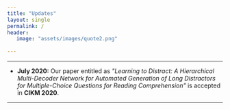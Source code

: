 ```yaml
---
title: "Updates"
layout: single
permalink: /
header:
   image: "assets/images/quote2.png"
   
---
```


---
- **July 2020:** Our paper entitled as _"Learning to Distract: A Hierarchical Multi-Decoder Network for Automated Generation of Long Distractors for Multiple-Choice Questions for Reading Comprehension"_ is accepted in **CIKM 2020**.

---


